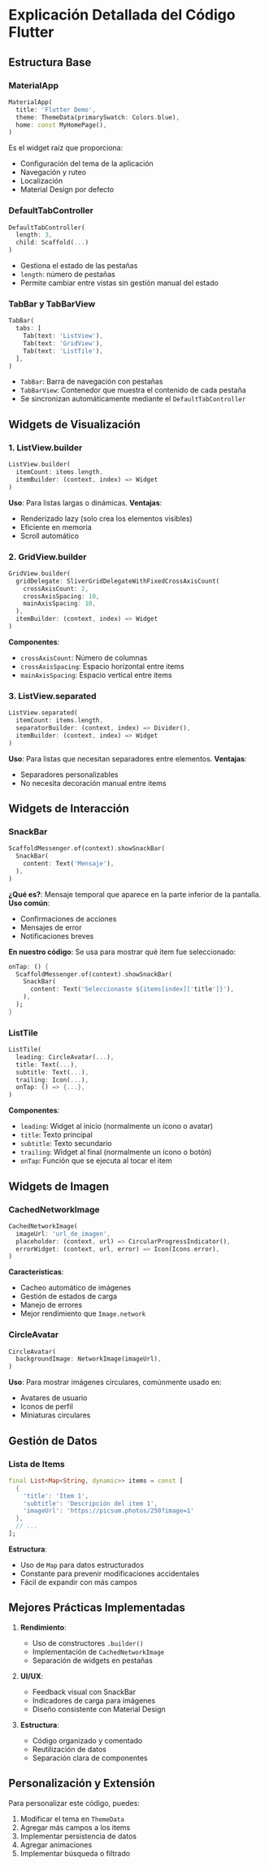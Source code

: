 # Explicación Detallada del Código Flutter

## Estructura Base

### MaterialApp
```dart
MaterialApp(
  title: 'Flutter Demo',
  theme: ThemeData(primarySwatch: Colors.blue),
  home: const MyHomePage(),
)
```
Es el widget raíz que proporciona:
- Configuración del tema de la aplicación
- Navegación y ruteo
- Localización
- Material Design por defecto

### DefaultTabController
```dart
DefaultTabController(
  length: 3,
  child: Scaffold(...)
)
```
- Gestiona el estado de las pestañas
- `length`: número de pestañas
- Permite cambiar entre vistas sin gestión manual del estado

### TabBar y TabBarView
```dart
TabBar(
  tabs: [
    Tab(text: 'ListView'),
    Tab(text: 'GridView'),
    Tab(text: 'ListTile'),
  ],
)
```
- `TabBar`: Barra de navegación con pestañas
- `TabBarView`: Contenedor que muestra el contenido de cada pestaña
- Se sincronizan automáticamente mediante el `DefaultTabController`

## Widgets de Visualización

### 1. ListView.builder
```dart
ListView.builder(
  itemCount: items.length,
  itemBuilder: (context, index) => Widget
)
```
**Uso**: Para listas largas o dinámicas.
**Ventajas**:
- Renderizado lazy (solo crea los elementos visibles)
- Eficiente en memoria
- Scroll automático

### 2. GridView.builder
```dart
GridView.builder(
  gridDelegate: SliverGridDelegateWithFixedCrossAxisCount(
    crossAxisCount: 2,
    crossAxisSpacing: 10,
    mainAxisSpacing: 10,
  ),
  itemBuilder: (context, index) => Widget
)
```
**Componentes**:
- `crossAxisCount`: Número de columnas
- `crossAxisSpacing`: Espacio horizontal entre items
- `mainAxisSpacing`: Espacio vertical entre items

### 3. ListView.separated
```dart
ListView.separated(
  itemCount: items.length,
  separatorBuilder: (context, index) => Divider(),
  itemBuilder: (context, index) => Widget
)
```
**Uso**: Para listas que necesitan separadores entre elementos.
**Ventajas**:
- Separadores personalizables
- No necesita decoración manual entre items

## Widgets de Interacción

### SnackBar
```dart
ScaffoldMessenger.of(context).showSnackBar(
  SnackBar(
    content: Text('Mensaje'),
  ),
)
```
**¿Qué es?**: Mensaje temporal que aparece en la parte inferior de la pantalla.
**Uso común**:
- Confirmaciones de acciones
- Mensajes de error
- Notificaciones breves

**En nuestro código**: Se usa para mostrar qué item fue seleccionado:
```dart
onTap: () {
  ScaffoldMessenger.of(context).showSnackBar(
    SnackBar(
      content: Text('Seleccionaste ${items[index]['title']}'),
    ),
  );
}
```

### ListTile
```dart
ListTile(
  leading: CircleAvatar(...),
  title: Text(...),
  subtitle: Text(...),
  trailing: Icon(...),
  onTap: () => {...},
)
```
**Componentes**:
- `leading`: Widget al inicio (normalmente un ícono o avatar)
- `title`: Texto principal
- `subtitle`: Texto secundario
- `trailing`: Widget al final (normalmente un ícono o botón)
- `onTap`: Función que se ejecuta al tocar el item

## Widgets de Imagen

### CachedNetworkImage
```dart
CachedNetworkImage(
  imageUrl: 'url_de_imagen',
  placeholder: (context, url) => CircularProgressIndicator(),
  errorWidget: (context, url, error) => Icon(Icons.error),
)
```
**Características**:
- Cacheo automático de imágenes
- Gestión de estados de carga
- Manejo de errores
- Mejor rendimiento que `Image.network`

### CircleAvatar
```dart
CircleAvatar(
  backgroundImage: NetworkImage(imageUrl),
)
```
**Uso**: Para mostrar imágenes circulares, comúnmente usado en:
- Avatares de usuario
- Iconos de perfil
- Miniaturas circulares

## Gestión de Datos

### Lista de Items
```dart
final List<Map<String, dynamic>> items = const [
  {
    'title': 'Item 1',
    'subtitle': 'Descripción del item 1',
    'imageUrl': 'https://picsum.photos/250?image=1'
  },
  // ...
];
```
**Estructura**:
- Uso de `Map` para datos estructurados
- Constante para prevenir modificaciones accidentales
- Fácil de expandir con más campos

## Mejores Prácticas Implementadas

1. **Rendimiento**:
   - Uso de constructores `.builder()`
   - Implementación de `CachedNetworkImage`
   - Separación de widgets en pestañas

2. **UI/UX**:
   - Feedback visual con SnackBar
   - Indicadores de carga para imágenes
   - Diseño consistente con Material Design

3. **Estructura**:
   - Código organizado y comentado
   - Reutilización de datos
   - Separación clara de componentes

## Personalización y Extensión

Para personalizar este código, puedes:
1. Modificar el tema en `ThemeData`
2. Agregar más campos a los items
3. Implementar persistencia de datos
4. Agregar animaciones
5. Implementar búsqueda o filtrado

